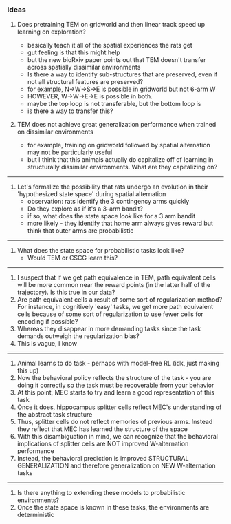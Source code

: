 ### Ideas

1. Does pretraining TEM on gridworld and then linear track speed up learning on exploration?
    - basically teach it all of the spatial experiences the rats get
    - gut feeling is that this might help
    - but the new bioRxiv paper points out that TEM doesn't transfer across spatially dissimilar environments
    - Is there a way to identify sub-structures that are preserved, even if not all structural features are preserved?
    - for example, N->W->S->E is possible in gridworld but not 6-arm W
    - HOWEVER, W->W->E->E is possible in both. 
    - maybe the top loop is not transferable, but the bottom loop is
    - is there a way to transfer this?
    
2. TEM does not achieve great generalization performance when trained on dissimilar environments
    - for example, training on gridworld followed by spatial alternation may not be particularly useful
    - but I think that this animals actually do capitalize off of learning in structurally dissimilar environments. What are they capitalizing on?
    


---------------------------------------------------------------------------------------------

1. Let's formalize the possibility that rats undergo an evolution in their 'hypothesized state space' during spatial alternation
    - observation: rats identify the 3 contingency arms quickly
    - Do they explore as if it's a 3-arm bandit?
    - if so, what does the state space look like for a 3 arm bandit
    - more likely - they identify that home arm always gives reward but think that outer arms are probabilistic
 
---------------------------------------------------------------------------------------------

1. What does the state space for probabilistic tasks look like?
    - Would TEM or CSCG learn this?
    
    
    
---------------------------------------------------------------------------------------------

1. I suspect that if we get path equivalence in TEM, path equivalent cells will be more common near the reward points (in the latter half of the trajectory). Is this true in our data?
2. Are path equivalent cells a result of some sort of regularization method? For instance, in cognitively 'easy' tasks, we get more path equivalent cells because of some sort of regularization to use fewer cells for encoding if possible?
3. Whereas they disappear in more demanding tasks since the task demands outweigh the regularization bias?
4. This is vague, I know

---------------------------------------------------------------------------------------------

1. Animal learns to do task - perhaps with model-free RL (idk, just making this up)
2. Now the behavioral policy reflects the structure of the task - you are doing it correctly so the task must be recoverable from your behavior
3. At this point, MEC starts to try and learn a good representation of this task
4. Once it does, hippocampus splitter cells reflect MEC's understanding of the abstract task structure
5. Thus, splitter cells do not reflect memories of previous arms. Instead they reflect that MEC has learned the structure of the space
6. With this disambiguation in mind, we can recognize that the behavioral implications of splitter cells are NOT improved W-alternation performance
7. Instead, the behavioral prediction is improved STRUCTURAL GENERALIZATION and therefore generalization on NEW W-alternation tasks


---------------------------------------------------------------------------------------------

1. Is there anything to extending these models to probabilistic environments?
2. Once the state space is known in these tasks, the environments are deterministic
